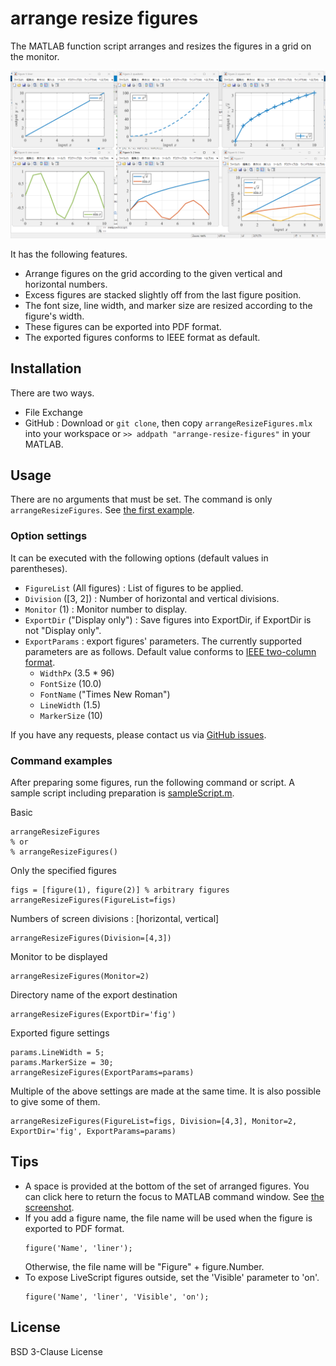 # arrange resize figures

The MATLAB function script arranges and resizes the figures in a grid on the monitor.

![example screenshot](./screenshot.png) 

It has the following features.
- Arrange figures on the grid according to the given vertical and horizontal numbers.
- Excess figures are stacked slightly off from the last figure position.
- The font size, line width, and marker size are resized according to the figure's width.
- These figures can be exported into PDF format.
- The exported figures conforms to IEEE format as default.

## Installation
There are two ways.
- File Exchange
- GitHub : Download or `git clone`, then copy `arrangeResizeFigures.mlx` into your workspace or `>> addpath "arrange-resize-figures"` in your MATLAB.
    

## Usage
There are no arguments that must be set.
The command is only `arrangeResizeFigures`.
See [the first example](#command-examples).

### Option settings
It can be executed with the following options (default values in parentheses).

- `FigureList` (All figures) : List of figures to be applied.
- `Division` ([3, 2]) : Number of horizontal and vertical divisions.
- `Monitor` (1) : Monitor number to display.
- `ExportDir` ("Display only") : Save figures into ExportDir, if ExportDir is not "Display only".
- `ExportParams` : export figures' parameters.
    The currently supported parameters are as follows.
    Default value conforms to [IEEE two-column format](https://journals.ieeeauthorcenter.ieee.org/create-your-ieee-journal-article/create-graphics-for-your-article/file-formatting/).
    - `WidthPx` (3.5 * 96)
    - `FontSize` (10.0)
    - `FontName` ("Times New Roman")
    - `LineWidth` (1.5)
    - `MarkerSize` (10)

If you have any requests, please contact us via [GitHub issues](https://github.com/kimushun1101/arrangeResizeFigures/issues).


### Command examples

After preparing some figures, run the following command or script.
A sample script including preparation is [sampleScript.m](https://github.com/kimushun1101/arrangeResizeFigures/blob/main/sampleScript.m).

Basic
```
arrangeResizeFigures
% or
% arrangeResizeFigures()
```
Only the specified figures
```
figs = [figure(1), figure(2)] % arbitrary figures
arrangeResizeFigures(FigureList=figs)
```
Numbers of screen divisions : [horizontal, vertical]
```
arrangeResizeFigures(Division=[4,3])
```
Monitor to be displayed
```
arrangeResizeFigures(Monitor=2)
```
Directory name of the export destination
```
arrangeResizeFigures(ExportDir='fig')
```
Exported figure settings
```
params.LineWidth = 5;
params.MarkerSize = 30;
arrangeResizeFigures(ExportParams=params)
```
Multiple of the above settings are made at the same time. It is also possible to give some of them.
```
arrangeResizeFigures(FigureList=figs, Division=[4,3], Monitor=2, ExportDir='fig', ExportParams=params)
```

## Tips

- A space is provided at the bottom of the set of arranged figures. You can click here to return the focus to MATLAB command window. See [the screenshot](#arrange-resize-figures).
- If you add a figure name, the file name will be used when the figure is exported to PDF format.
    ```
    figure('Name', 'liner');
    ```
    Otherwise, the file name will be "Figure" + figure.Number.
- To expose LiveScript figures outside, set the 'Visible' parameter to 'on'.
    ```
    figure('Name', 'liner', 'Visible', 'on');
    ```

## License
BSD 3-Clause License
